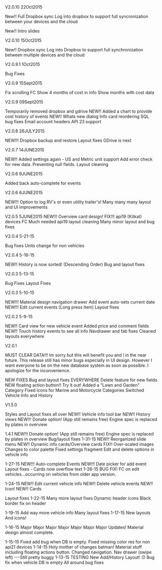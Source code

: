 V2.0.10 22Oct2015

New!! Full Dropbox sync
Log into dropbox to support full syncronization between your devices and the cloud

New!! Intro slides

V2.0.10 15Oct2015

New!! Dropbox sync
Log into Dropbox to support full synchronization between multiple devices and the cloud

V2.0.9.1 1Oct2015

Bug Fixes

V2.0.9 15Sept2015

Fix scrolling FC
Show 4 months of cost in info
Show months with cost data

V2.0.9 09Sept2015

Temporarily removed dropbox and gdrive
NEW!! Added a chart to provide cost history of events
NEW!! Whats new dialog
Info card reordering
SQL bug fixes
Email account headers
API 23 support

V2.0.8 26JULY2015

NEW!!! Dropbox backup and restore
Layout fixes
GDrive is next

V2.0.7 14JUNE2015

NEW!! Added settings again
    - US and Metric unit support
Add error check for new data. Preventing null fields.
Layout cleaning

V2.0.6 9JUNE2015

Added back auto-complete for events

V2.0.6 6JUNE2015

NEW!!! Option to log RV's or even utility trailer's!
Many many many layout and UI improvements

V2.0.5 5JUNE2015
NEW!!! Overview card design!
FIX!!! api19 (Kitkat) devices FC
Much needed api19 layout cleaning
Many minor layout and bug fixes

V2.0.4 5-21-15

Bug fixes
Units change for non vehicles

V2.0.4 5-16-15

NEW!! History is now sorted! (Descending Order)
Bug and layout fixes

V2.0.3 5-13-15

Bug Fixes
Layout Fixes

V2.0.3 5-10-15

NEW!!! Material design navigation drawer
Add event auto-sets current date
NEW!!! Edit current events (Long press item)
Layout fixes

V2.0.2 5-9-15

NEW!! Card view for new vehicle event
Added price and comment fields
NEW!! Touch history events to see all info
Navdrawer and fab fixes
Cleaned layouts everywhere

V2.0.1

MUST CLEAR DATA!!!
Im sorry but this will benefit you and I in the near future.
This release still has minor bugs especially in UI design. However I want everyone to be on the new database system as soon as possible. I apologize for the inconvenience.

NEW FIXES
Bug and layout fixes EVERYWHERE
Delete feature for new fields
NEW floating action button!! Try it out!
Added a "Lawn and Garden" Category
Fixed icons for Marine and Motorcycle Categories
Switched Vehicle Info and History

V1.5.0

Styles and Layout fixes all over
NEW!! Vehicle info tool bar
NEW!! History views
NEW!!! Donate option! (App still remains free)
Engine spec is replaced by plates in overview

1.4.1
NEW!!! Donate option! (App still remains free)
Engine spec is replaced by plates in overview
Bug/layout fixes
1-31-15
NEW!! Reorganized slide menu
NEW!! Dynamic info cards/Overview cards
FIX!! Over-scaled images
Changes to color palette
Fixed settings fragment
Edit and delete options in vehicle info

1-27-15
NEW!!! Auto-complete Events
NEW!!! Date picker for add event
Layout fixes
    - Cards now overflow text
1-26-15
BUG FIX!
FC on edit vehicles...occurring on vehicles from older app version.

1-24-15
NEW!! Edit current vehicle info
NEW!! Delete vehicle events
NEW!! Icon!
NEW!! Cards

Layout fixes
1-22-15
Many more layout fixes
Dynamic header icons
Black border fix on header

1-19-15
Add way more vehicle info
Many layout fixes
1-17-15
New layouts
And icons!

1-16-15
Major Major Major Major Major Major Major  Updates!
Material design almost complete.

1-15-15
Fixed add bug when DB is empty. Fixed missing color res for non api21 devices
1-14-15
Holy mother of changes batman!
Material stuff including floating actions button. Changed navigation.
Nav drawer (swipe left) ---Still pretty buggy
1-13-15
TESTING
New Add/History Layout! :D
Bug fix when vehicle DB is empty
All around bug fixes
